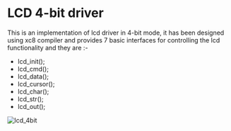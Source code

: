 # LCD 4-bit driver
This is an implementation of lcd driver in 4-bit mode, it has been designed using xc8 compiler and provides 7 basic interfaces for controlling the lcd functionality and they are :- 
 * lcd_init();
 * lcd_cmd();
 * lcd_data();
 * lcd_cursor();
 * lcd_char();
 * lcd_str();
 * lcd_out();
   

![lcd_4bit](https://github.com/mfc0d1ng/lcd_4bit_driver_by_xc8_compiler/assets/131618380/50776281-f682-4721-a191-d18ef6ec2f3e)
